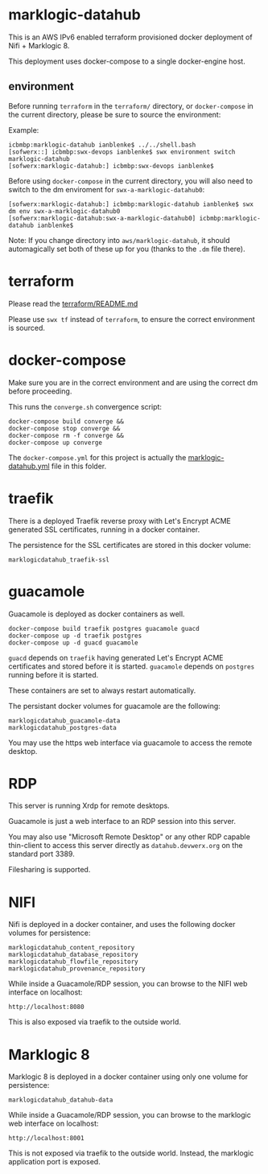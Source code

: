 # marklogic-datahub

This is an AWS IPv6 enabled terraform provisioned docker deployment of Nifi + Marklogic 8.

This deployment uses docker-compose to a single docker-engine host.

## environment

Before running `terraform` in the `terraform/` directory, or `docker-compose` in the current directory, please be sure to source the environment:

Example:

    icbmbp:marklogic-datahub ianblenke$ ../../shell.bash
    [sofwerx::] icbmbp:swx-devops ianblenke$ swx environment switch marklogic-datahub
    [sofwerx:marklogic-datahub:] icbmbp:swx-devops ianblenke$

Before using `docker-compose` in the current directory, you will also need to switch to the dm enviroment for `swx-a-marklogic-datahub0`:

    [sofwerx:marklogic-datahub:] icbmbp:marklogic-datahub ianblenke$ swx dm env swx-a-marklogic-datahub0
    [sofwerx:marklogic-datahub:swx-a-marklogic-datahub0] icbmbp:marklogic-datahub ianblenke$

Note: If you change directory into `aws/marklogic-datahub`, it should automagically set both of these up for you (thanks to the `.dm` file there).

# terraform

Please read the [terraform/README.md](terraform/README.md)

Please use `swx tf` instead of `terraform`, to ensure the correct environment is sourced.

# docker-compose

Make sure you are in the correct environment and are using the correct dm before proceeding.

This runs the `converge.sh` convergence script:

    docker-compose build converge &&
    docker-compose stop converge &&
    docker-compose rm -f converge &&
    docker-compose up converge

The `docker-compose.yml` for this project is actually the [marklogic-datahub.yml](./marklogic-datahub.yml) file in this folder.

# traefik

There is a deployed Traefik reverse proxy with Let's Encrypt ACME generated SSL certificates, running in a docker container.

The persistence for the SSL certificates are stored in this docker volume:

    marklogicdatahub_traefik-ssl

# guacamole

Guacamole is deployed as docker containers as well.

    docker-compose build traefik postgres guacamole guacd
    docker-compose up -d traefik postgres
    docker-compose up -d guacd guacamole

`guacd` depends on `traefik` having generated Let's Encrypt ACME certificates and stored before it is started.
`guacamole` depends on `postgres` running before it is started.

These containers are set to always restart automatically.

The persistant docker volumes for guacamole are the following:

    marklogicdatahub_guacamole-data
    marklogicdatahub_postgres-data

You may use the https web interface via guacamole to access the remote desktop.

# RDP

This server is running Xrdp for remote desktops.

Guacamole is just a web interface to an RDP session into this server.

You may also use "Microsoft Remote Desktop" or any other RDP capable thin-client to access this server directly as `datahub.devwerx.org` on the standard port 3389.

Filesharing is supported.

# NIFI

Nifi is deployed in a docker container, and uses the following docker volumes for persistence:

    marklogicdatahub_content_repository
    marklogicdatahub_database_repository
    marklogicdatahub_flowfile_repository
    marklogicdatahub_provenance_repository

While inside a Guacamole/RDP session, you can browse to the NIFI web interface on localhost:

    http://localhost:8080

This is also exposed via traefik to the outside world.

# Marklogic 8

Marklogic 8 is deployed in a docker container using only one volume for persistence:

    marklogicdatahub_datahub-data

While inside a Guacamole/RDP session, you can browse to the marklogic web interface on localhost:

    http://localhost:8001

This is not exposed via traefik to the outside world. Instead, the marklogic application port is exposed.

